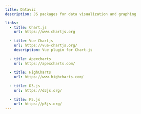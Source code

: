 ```yaml
---
title: Dataviz
description: JS packages for data visualization and graphing

links:
  - title: Chart.js
    url: https://www.chartjs.org
    
  - title: Vue Chartjs
    url: https://vue-chartjs.org/
    description: Vue plugin for Chart.js
    
  - title: Apexcharts
    url: https://apexcharts.com/
    
  - title: HighCharts
    url: https://www.highcharts.com/
    
  - title: D3.js
    url: https://d3js.org/
    
  - title: P5.js
    url: https://p5js.org/
---
```

